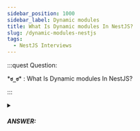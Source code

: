 ```yaml
---
sidebar_position: 1000
sidebar_label: Dynamic modules
title: What Is Dynamic modules In NestJS?
slug: /dynamic-modules-nestjs
tags:
  - NestJS Interviews
---
```


<!-- https://brandfolder.com/workbench/extract-text-from-image -->

:::quest Question:

\***`ಠ_ಠ`**\* : 
What Is Dynamic modules In NestJS?

:::

<details>
  <summary><h5>ANSWER:</h5></summary>

  \***`◔̯◔`**\* : 
  **Dynamic Module** is customizable modules that ***can register and configure providers dynamically*** (dynamic providers is provider depends on certain parameters).
  ```ts {6}
  @Module({
    // ...
  })
  export class MyModule {
    static forRoot(options? = ''): DynamicModule {
      const dynamicProviders = myFunction(options); // depends on certain option
      return {
        providers: dynamicProviders,
        exports: providers,
      };
    }
  }
  ```

</details>